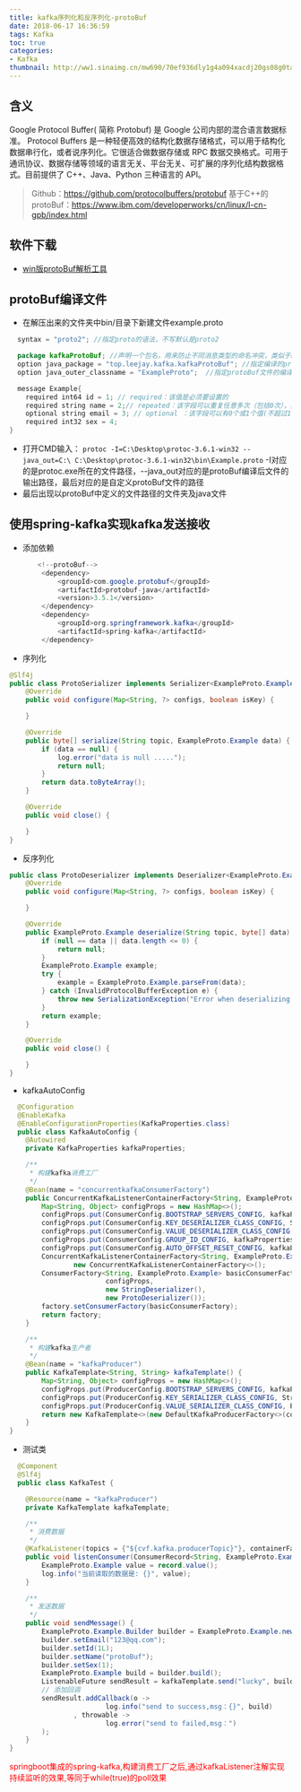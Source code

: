 ```yaml
---
title: kafka序列化和反序列化-protoBuf
date: 2018-06-17 16:36:59
tags: Kafka
toc: true
categories:
- Kafka
thumbnail: http://ww1.sinaimg.cn/mw690/70ef936dly1g4a094xacdj20gs08g0ta.jpg
---
```

## 含义

Google Protocol Buffer( 简称 Protobuf) 是 Google 公司内部的混合语言数据标准。
Protocol Buffers 是一种轻便高效的结构化数据存储格式，可以用于结构化数据串行化，或者说序列化。它很适合做数据存储或 RPC 数据交换格式。可用于通讯协议、数据存储等领域的语言无关、平台无关、可扩展的序列化结构数据格式。目前提供了 C++、Java、Python 三种语言的 API。
> Github：https://github.com/protocolbuffers/protobuf
> 基于C++的protoBuf：https://www.ibm.com/developerworks/cn/linux/l-cn-gpb/index.html

## 软件下载

* <a href="https://github.com/protocolbuffers/protobuf/releases">win版protoBuf解析工具</a>

## protoBuf编译文件

* 在解压出来的文件夹中bin/目录下新建文件example.proto

```java
  syntax = "proto2"; //指定proto的语法，不写默认是proto2

  package kafkaProtoBuf; //声明一个包名，用来防止不同消息类型的命名冲突，类似于nameSpace
  option java_package = "top.leejay.kafka.kafkaProtoBuf"; //指定编译的protoBuf文件的路径，必须和项目路径一直否则出错
  option java_outer_classname = "ExampleProto";  //指定protoBuf文件的编译后名称

  message Example{
    required int64 id = 1; // required：该值是必须要设置的
    required string name = 2;// repeated：该字段可以重复任意多次（包括0次），类似于list
    optional string email = 3; // optional ：该字段可以有0个或1个值(不超过1个)
    required int32 sex = 4;
}
```
* 打开CMD输入：
`protoc -I=C:\Desktop\protoc-3.6.1-win32 --java_out=C:\ C:\Desktop\protoc-3.6.1-win32\bin\Example.proto`
-I对应的是protoc.exe所在的文件路径，--java_out对应的是protoBuf编译后文件的输出路径，最后对应的是自定义protoBuf文件的路径
* 最后出现以protoBuf中定义的文件路径的文件夹及java文件

## 使用spring-kafka实现kafka发送接收

* 添加依赖
```java
       <!--protoBuf-->
        <dependency>
            <groupId>com.google.protobuf</groupId>
            <artifactId>protobuf-java</artifactId>
            <version>3.5.1</version>
        </dependency>
        <dependency>
            <groupId>org.springframework.kafka</groupId>
            <artifactId>spring-kafka</artifactId>
        </dependency>
```
* 序列化
```java
@Slf4j
public class ProtoSerializer implements Serializer<ExampleProto.Example> {
    @Override
    public void configure(Map<String, ?> configs, boolean isKey) {

    }

    @Override
    public byte[] serialize(String topic, ExampleProto.Example data) {
        if (data == null) {
            log.error("data is null .....");
            return null;
        }
        return data.toByteArray();
    }

    @Override
    public void close() {

    }
}
```

* 反序列化
```java
public class ProtoDeserializer implements Deserializer<ExampleProto.Example> {
    @Override
    public void configure(Map<String, ?> configs, boolean isKey) {

    }

    @Override
    public ExampleProto.Example deserialize(String topic, byte[] data) {
        if (null == data || data.length <= 0) {
            return null;
        }
        ExampleProto.Example example;
        try {
            example = ExampleProto.Example.parseFrom(data);
        } catch (InvalidProtocolBufferException e) {
            throw new SerializationException("Error when deserializing byte[] to Example due to unsupported encoding!");
        }
        return example;
    }

    @Override
    public void close() {

    }
}
```
* kafkaAutoConfig
```java
  @Configuration
  @EnableKafka
  @EnableConfigurationProperties(KafkaProperties.class)
  public class KafkaAutoConfig {
    @Autowired
    private KafkaProperties kafkaProperties;

    /**
     * 构建kafka消费工厂
     */
    @Bean(name = "concurrentkafkaConsumerFactory")
    public ConcurrentKafkaListenerContainerFactory<String, ExampleProto.Example> kafkaFactory() {
        Map<String, Object> configProps = new HashMap<>();
        configProps.put(ConsumerConfig.BOOTSTRAP_SERVERS_CONFIG, kafkaProperties.getBootstrapServers());
        configProps.put(ConsumerConfig.KEY_DESERIALIZER_CLASS_CONFIG, StringDeserializer.class);
        configProps.put(ConsumerConfig.VALUE_DESERIALIZER_CLASS_CONFIG, ProtoDeserializer.class);
        configProps.put(ConsumerConfig.GROUP_ID_CONFIG, kafkaProperties.getGroupId());
        configProps.put(ConsumerConfig.AUTO_OFFSET_RESET_CONFIG, kafkaProperties.getAutoOffsetReset());
        ConcurrentKafkaListenerContainerFactory<String, ExampleProto.Example> factory =
                new ConcurrentKafkaListenerContainerFactory<>();
        ConsumerFactory<String, ExampleProto.Example> basicConsumerFactory = new DefaultKafkaConsumerFactory<>(
                        configProps,
                        new StringDeserializer(),
                        new ProtoDeserializer());
        factory.setConsumerFactory(basicConsumerFactory);
        return factory;
    }

    /**
     * 构建kafka生产者
     */
    @Bean(name = "kafkaProducer")
    public KafkaTemplate<String, String> kafkaTemplate() {
        Map<String, Object> configProps = new HashMap<>();
        configProps.put(ProducerConfig.BOOTSTRAP_SERVERS_CONFIG, kafkaProperties.getBootstrapServers());
        configProps.put(ProducerConfig.KEY_SERIALIZER_CLASS_CONFIG, StringSerializer.class);
        configProps.put(ProducerConfig.VALUE_SERIALIZER_CLASS_CONFIG, ProtoSerializer.class);
        return new KafkaTemplate<>(new DefaultKafkaProducerFactory<>(configProps));
    }
}
```
* 测试类
```java
  @Component
  @Slf4j
  public class KafkaTest {

    @Resource(name = "kafkaProducer")
    private KafkaTemplate kafkaTemplate;

    /**
     * 消费数据
     */
    @KafkaListener(topics = {"${cvf.kafka.producerTopic}"}, containerFactory = "concurrentkafkaConsumerFactory")
    public void listenConsumer(ConsumerRecord<String, ExampleProto.Example> record) {
        ExampleProto.Example value = record.value();
        log.info("当前读取的数据是: {}", value);
    }

    /**
     * 发送数据
     */
    public void sendMessage() {
        ExampleProto.Example.Builder builder = ExampleProto.Example.newBuilder();
        builder.setEmail("123@qq.com");
        builder.setId(1L);
        builder.setName("protoBuf");
        builder.setSex(1);
        ExampleProto.Example build = builder.build();
        ListenableFuture sendResult = kafkaTemplate.send("lucky", build);
        // 添加回调
        sendResult.addCallback(o ->
                        log.info("send to success,msg：{}", build)
                , throwable ->
                        log.error("send to failed,msg：")
        );
    }
}
```
<font color="red">springboot集成的spring-kafka,构建消费工厂之后,通过kafkaListener注解实现持续监听的效果,等同于while(true)的poll效果</font>
